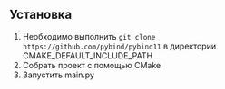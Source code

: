 ## Установка
1. Необходимо выполнить `git clone https://github.com/pybind/pybind11` в директории CMAKE_DEFAULT_INCLUDE_PATH
2. Собрать проект с помощью CMake
3. Запустить main.py
